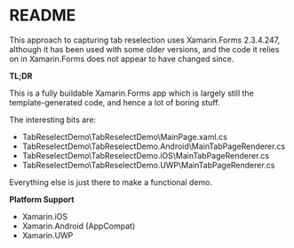 # README #

This approach to capturing tab reselection uses Xamarin.Forms 2.3.4.247, although it has been used with some older versions, and the code it relies on in Xamarin.Forms does not appear to have changed since.

**TL;DR**

This is a fully buildable Xamarin.Forms app which is largely still the template-generated code, and hence a lot of boring stuff.

The interesting bits are:
- TabReselectDemo\TabReselectDemo\MainPage.xaml.cs
- TabReselectDemo\TabReselectDemo.Android\MainTabPageRenderer.cs
- TabReselectDemo\TabReselectDemo.iOS\MainTabPageRenderer.cs
- TabReselectDemo\TabReselectDemo.UWP\MainTabPageRenderer.cs

Everything else is just there to make a functional demo.

**Platform Support**

- Xamarin.iOS
- Xamarin.Android (AppCompat)
- Xamarin.UWP


